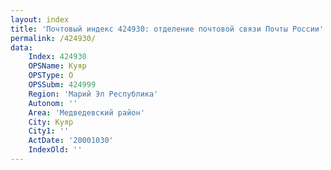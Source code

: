 ```yaml
---
layout: index
title: 'Почтовый индекс 424930: отделение почтовой связи Почты России'
permalink: /424930/
data:
    Index: 424930
    OPSName: Куяр
    OPSType: О
    OPSSubm: 424999
    Region: 'Марий Эл Республика'
    Autonom: ''
    Area: 'Медведевский район'
    City: Куяр
    City1: ''
    ActDate: '20001030'
    IndexOld: ''
---
```


